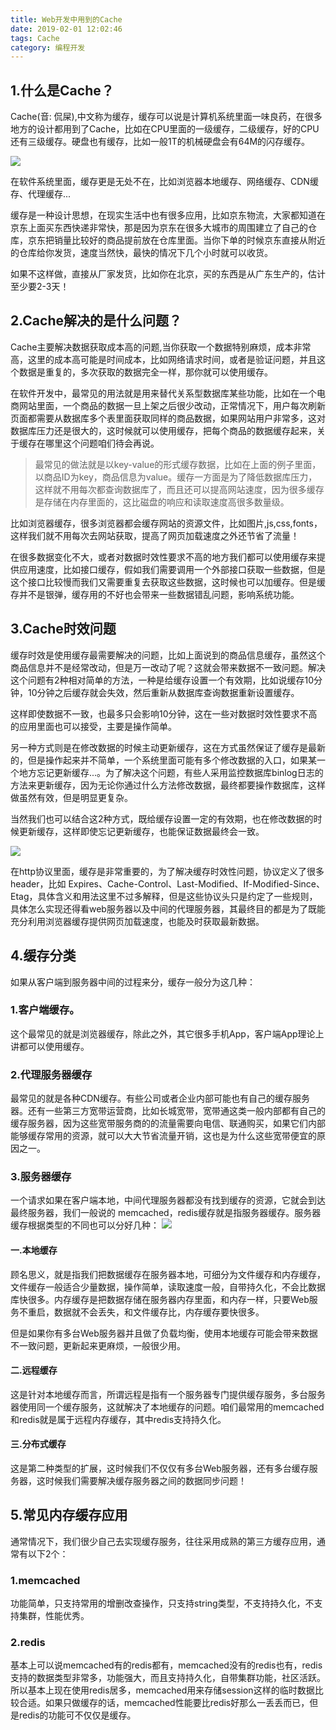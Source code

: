 ```yaml
---
title: Web开发中用到的Cache
date: 2019-02-01 12:02:46
tags: Cache
category: 编程开发
---
```


## 1.什么是Cache？
Cache(音: 侃屎),中文称为缓存，缓存可以说是计算机系统里面一味良药，在很多地方的设计都用到了Cache，比如在CPU里面的一级缓存，二级缓存，好的CPU还有三级缓存。硬盘也有缓存，比如一般1T的机械硬盘会有64M的闪存缓存。

![](/images/2020-03-03.jpg)

在软件系统里面，缓存更是无处不在，比如浏览器本地缓存、网络缓存、CDN缓存、代理缓存...

<!--more-->

缓存是一种设计思想，在现实生活中也有很多应用，比如京东物流，大家都知道在京东上面买东西快递非常快，那是因为京东在很多大城市的周围建立了自己的仓库，京东把销量比较好的商品提前放在仓库里面。当你下单的时候京东直接从附近的仓库给你发货，速度当然快，最快的情况下几个小时就可以收货。

如果不这样做，直接从厂家发货，比如你在北京，买的东西是从广东生产的，估计至少要2-3天！


## 2.Cache解决的是什么问题？
Cache主要解决数据获取成本高的问题,当你获取一个数据特别麻烦，成本非常高，这里的成本高可能是时间成本，比如网络请求时间，或者是验证问题，并且这个数据是重复的，多次获取的数据完全一样，那你就可以使用缓存。

在软件开发中，最常见的用法就是用来替代关系型数据库某些功能，比如在一个电商网站里面，一个商品的数据一旦上架之后很少改动，正常情况下，用户每次刷新页面都需要从数据库多个表里面获取同样的商品数据，如果网站用户非常多，这对数据库压力还是很大的，这时候就可以使用缓存，把每个商品的数据缓存起来，关于缓存在哪里这个问题咱们待会再说。

>最常见的做法就是以key-value的形式缓存数据，比如在上面的例子里面，以商品ID为key，商品信息为value。缓存一方面是为了降低数据库压力，这样就不用每次都查询数据库了，而且还可以提高网站速度，因为很多缓存是存储在内存里面的，这比磁盘的响应和读取速度高很多数量级。

比如浏览器缓存，很多浏览器都会缓存网站的资源文件，比如图片,js,css,fonts，这样我们就不用每次去网站获取，提高了网页加载速度之外还节省了流量！

在很多数据变化不大，或者对数据时效性要求不高的地方我们都可以使用缓存来提供应用速度，比如接口缓存，假如我们需要调用一个外部接口获取一些数据，但是这个接口比较慢而我们又需要重复去获取这些数据，这时候也可以加缓存。但是缓存并不是银弹，缓存用的不好也会带来一些数据错乱问题，影响系统功能。

## 3.Cache时效问题
缓存时效是使用缓存最需要解决的问题，比如上面说到的商品信息缓存，虽然这个商品信息并不是经常改动，但是万一改动了呢？这就会带来数据不一致问题。解决这个问题有2种相对简单的方法，一种是给缓存设置一个有效期，比如说缓存10分钟，10分钟之后缓存就会失效，然后重新从数据库查询数据重新设置缓存。

这样即使数据不一致，也最多只会影响10分钟，这在一些对数据时效性要求不高的应用里面也可以接受，主要是操作简单。

另一种方式则是在修改数据的时候主动更新缓存，这在方式虽然保证了缓存是最新的，但是操作起来并不简单，一个系统里面可能有多个修改数据的入口，如果某一个地方忘记更新缓存...。为了解决这个问题，有些人采用监控数据库binlog日志的方法来更新缓存，因为无论你通过什么方法修改数据，最终都要操作数据库，这样做虽然有效，但是明显更复杂。

当然我们也可以结合这2种方式，既给缓存设置一定的有效期，也在修改数据的时候更新缓存，这样即使忘记更新缓存，也能保证数据最终会一致。

<img src = "/images/old/5f6e3e27ly1fymbog7e6zj20i707m0tf.jpg" />

在http协议里面，缓存是非常重要的，为了解决缓存时效性问题，协议定义了很多header，比如 Expires、Cache-Control、Last-Modified、If-Modified-Since、Etag，具体含义和用法这里不过多解释，但是这些协议头只是约定了一些规则，具体怎么实现还得看web服务器以及中间的代理服务器，其最终目的都是为了既能充分利用浏览器缓存提供网页加载速度，也能及时获取最新数据。

## 4.缓存分类
如果从客户端到服务器中间的过程来分，缓存一般分为这几种：
### 1.客户端缓存。
这个最常见的就是浏览器缓存，除此之外，其它很多手机App，客户端App理论上讲都可以使用缓存。

### 2.代理服务器缓存
最常见的就是各种CDN缓存。有些公司或者企业内部可能也有自己的缓存服务器。还有一些第三方宽带运营商，比如长城宽带，宽带通这类一般内部都有自己的缓存服务器，因为这些宽带服务商的的流量需要向电信、联通购买，如果它们内部能够缓存常用的资源，就可以大大节省流量开销，这也是为什么这些宽带便宜的原因之一。

### 3.服务器缓存
一个请求如果在客户端本地，中间代理服务器都没有找到缓存的资源，它就会到达最终服务器，我们一般说的 memcached，redis缓存就是指服务器缓存。服务器缓存根据类型的不同也可以分好几种：
<img src = "/images/old/5f6e3e27ly1fymcn95eewj20ha09174r.jpg" />
#### 一.本地缓存
顾名思义，就是指我们把数据缓存在服务器本地，可细分为文件缓存和内存缓存，文件缓存一般适合少量数据，操作简单，读取速度一般，自带持久化，不会比数据库快很多。内存缓存是把数据存储在服务器内存里面，和内存一样，只要Web服务不重启，数据就不会丢失，和文件缓存比，内存缓存要快很多。

但是如果你有多台Web服务器并且做了负载均衡，使用本地缓存可能会带来数据不一致问题，更新起来更麻烦，一般很少用。

#### 二.远程缓存
这是针对本地缓存而言，所谓远程是指有一个服务器专门提供缓存服务，多台服务器使用同一个缓存服务，这就解决了本地缓存的问题。咱们最常用的memcached和redis就是属于远程内存缓存，其中redis支持持久化。

#### 三.分布式缓存
这是第二种类型的扩展，这时候我们不仅仅有多台Web服务器，还有多台缓存服务器，这时候我们需要解决缓存服务器之间的数据同步问题！

## 5.常见内存缓存应用
通常情况下，我们很少自己去实现缓存服务，往往采用成熟的第三方缓存应用，通常有以下2个：
### 1.memcached
功能简单，只支持常用的增删改查操作，只支持string类型，不支持持久化，不支持集群，性能优秀。

### 2.redis
基本上可以说memcached有的redis都有，memcached没有的redis也有，redis支持的数据类型非常多，功能强大，而且支持持久化，自带集群功能，社区活跃。所以基本上现在使用redis居多，memcached用来存储session这样的临时数据比较合适。如果只做缓存的话，memcached性能要比redis好那么一丢丢而已，但是redis的功能可不仅仅是缓存。


